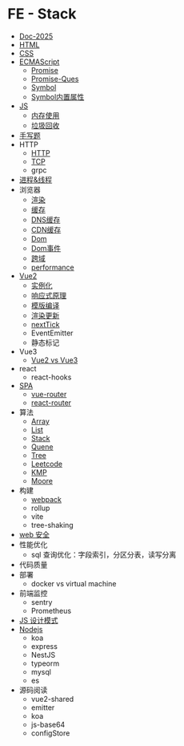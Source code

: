 # FE - Stack
* [Doc-2025](./Docs/guide.md)
* [HTML](./HTML/index.md)
* [CSS](./CSS/index.md)
* [ECMAScript](./ECMAScript/index.md)
  * [Promise](./ECMAScript/Promise/index.md)
  * [Promise-Ques](./ECMAScript/Promise/promise-ques.md)
  * [Symbol](./ECMAScript/Symbol/Symbol.md)
  * [Symbol内置属性](./ECMAScript/Symbol/内置Symbol属性.md)
* [JS](./JS/index.md)
  * [内存使用](./JS/内存使用.md)
  * [垃圾回收](./JS/垃圾回收.md)
* [手写题](./coding.md)
* HTTP
  * [HTTP](./HTTP/HTTP.md)
  * [TCP](./HTTP/TCP.md)
  * grpc
* [进程&线程](./进程&线程/index.md)
* 浏览器
  * [渲染](./浏览器/渲染/index.md)
  * [缓存](./浏览器/缓存/浏览器缓存.md)
  * [DNS缓存](./浏览器/缓存/DNS缓存.md)
  * [CDN缓存](./浏览器/缓存/CDN缓存.md)
  * [Dom](./浏览器/Dom/index.md)
  * [Dom事件](./浏览器/Dom/事件.md)
  * [跨域](./浏览器/跨域/index.md)
  * [performance](./浏览器/performance/index.md)
* [Vue2](./Vue2/index.md)
  * [实例化](./Vue2/实例化.md)
  * [响应式原理](./Vue2/响应式原理.md)
  * [模版编译](./Vue2/模版编译.md)
  * [渲染更新](./Vue2/渲染更新.md)
  * [nextTick](./Vue2/nextTick.md)
  * EventEmitter
  * 静态标记
* Vue3
  * [Vue2 vs Vue3](./Vue3/Vue3%20vs%20Vue2.md)
* react
  * react-hooks
* [SPA](./SPA/index.md)
  * [vue-router](./SPA/vue-router.md)
  * [react-router](./SPA/react-router.md)
* 算法
  * [Array](./算法/Array/index.md)
  * [List](./算法/List/index.md)
  * [Stack](./算法/Stack/index.md)
  * [Quene](./算法/Quene/index.md)
  * [Tree](./算法/Tree/index.md)
  * [Leetcode](./算法/Leetcode/index.md)
  * [KMP](./算法/KMP/index.md)
  * [Moore](./算法/Moore/index.md)
* 构建
  * [webpack](./构建/webpack.md)
  * rollup
  * vite
  * tree-shaking
* [web 安全](./Web安全/index.md)
* 性能优化
  * sql 查询优化：字段索引，分区分表，读写分离
* 代码质量
* 部署
  * docker vs virtual machine
* 前端监控
  * sentry
  * Prometheus
* [JS 设计模式](./JS-patterns/设计模式.md)
* [Nodejs](./NodeJs/index.md)
  * koa
  * express
  * NestJS
  * typeorm
  * mysql
  * es
* 源码阅读
  * vue2-shared
  * emitter
  * koa
  * js-base64
  * configStore